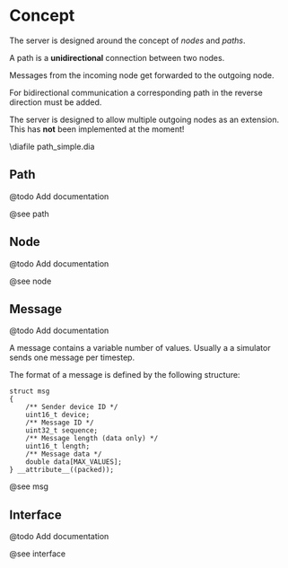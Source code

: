 # Concept

The server is designed around the concept of _nodes_ and _paths_.

A path is a **unidirectional** connection between two nodes.

Messages from the incoming node get forwarded to the outgoing node.

For bidirectional communication a corresponding path in the reverse direction must be added.

The server is designed to allow multiple outgoing nodes as an extension.
This has **not** been implemented at the moment!

\diafile path_simple.dia

## Path

@todo Add documentation

@see path

## Node

@todo Add documentation

@see node

## Message

@todo Add documentation

A message contains a variable number of values.
Usually a a simulator sends one message per timestep.

The format of a message is defined by the following structure:

~~~{.c}
struct msg
{
	/** Sender device ID */
	uint16_t device;
	/** Message ID */
	uint32_t sequence;
	/** Message length (data only) */
	uint16_t length;
	/** Message data */
	double data[MAX_VALUES];
} __attribute__((packed));
~~~

@see msg

## Interface

@todo Add documentation

@see interface
